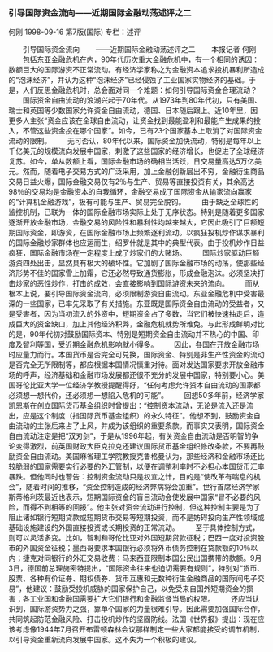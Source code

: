 ### 引导国际资金流向——近期国际金融动荡述评之二
何刚
1998-09-16
第7版(国际)
专栏：述评

　　引导国际资金流向
　　——近期国际金融动荡述评之二
　　本报记者  何刚
　　包括东亚金融危机在内，90年代历次重大金融危机中，有一个相同的诱因：数额巨大的国际游资不正常流动。有经济学家称之为金融资本追求投机暴利所造成的“泡沫经济”，并认为这种“泡沫经济”已经侵蚀了工业国家实物经济的基础。于是，人们反思金融危机时，总会面对同一个难题：如何引导国际资金合理流动？
　　国际资金自由流动的浪潮兴起于70年代。从1973年到80年代初，只有美国、瑞士和英国等少数国家允许资金自由流动，德国、日本随后跟上。近10年里，因更多人主张“资金应该在全球自由流动，让资金找到最能盈利和最能产生成果的投入，不管这些资金投在哪个国家”。如今，已有23个国家基本上取消了对国际资金流动的限制。
　　无可否认，80年代以来，国际资金加快流动，特别是每年以上千亿美元的规模流向发展中国家，刺激了这些国家的经济增长，也促进了全球经济复苏。如今，单从数额上看，国际金融市场的确相当活跃，日交易量高达5万亿美元。然而，随着电子交易方式的广泛采用，加上金融创新层出不穷，金融衍生商品交易日益火爆，国际金融交易仅有2％与生产、贸易等直接投资有关，其余高达98％的交易均是金融资本的自我循环，金融交易成了国际资金从输家流向赢家的“计算机金融游戏”，极有可能与生产、贸易完全脱钩。
　　由于缺乏全球性的监控机制，已联为一体的国际金融市场实际上处于无序状态。特别是随着更多国家逐渐开放金融市场，金融交易的风险性和暴利性均越来越大，它因此吸引了巨额短期国际资金，即游资，在国际金融市场上频繁逐利流动。以疯狂投机炒作谋求暴利的国际金融炒家群体也应运而生，绍罗什就是其中的典型代表。由于投机炒作日益疯狂，国际金融市场在一定程度上成了炒家们的大赌场。
　　国际炒家驱动巨额游资四处出击，显然具有极大的破坏性。它加剧了国际金融市场的动荡，使那些经济形势不佳的国家雪上加霜，它还必然导致通货膨胀，形成金融泡沫。必须坚决打击炒家的恶性炒作，打击的成效，会直接影响到国际游资未来的流向。
　　而从根本上说，要引导国际资金流向，必须限制游资自由流动。东亚金融危机中受害最深的一些国家，已率先采取了有关措施。东亚既是国际资金自由流动的受益者，又是受害者，因为当初流入的外资中，短期资金占了多数，当它们被快速抽走后，造成巨大的资金缺口，加上其他经济积弊，金融危机就势所难免。与此形成鲜明对比的是，90年代初对鼓励国际资本、特别是短期资金自由流动并不热心的中国、印度及智利等国，受近期金融危机影响就小得多。
　　因此，各国在开放金融市场时应量力而行。本国货币是否完全可兑换，国际资金、特别是非生产性资金的流动是否完全无所限制等，都应根据本国情况慎重对待。面对发达国家要求开放金融市场的呼声，经济基础和金融市场发展都还很不充分的发展中国家，特别要小心。美国哥伦比亚大学一位经济学教授提醒得好，“任何考虑允许资本自由流动的国家都必须想一想代价，还必须想一想陷入危机的可能”。
　　回想50多年前，经济学家凯恩斯在创立国际货币基金组织时曾提出：“控制资本流动，无论是流入还是流出，应是这个制度（指国际货币基金组织）的永久特征”。他想不到，鼓励资金自由流动的主张后来占了上风，并成为该组织的重要条款。而事实又表明，国际资金自由流动注定是把“双刃剑”，于是从1996年起，有关资金自由流动是否明智的争论变得激烈，前英国财政大臣克拉克还建议国际货币基金组织修改条款，不要再鼓励资金自由流动。美国麻省理工学院教授克鲁格曼认为，那些经济和金融市场还比较脆弱的国家需要实行必要的外汇管制，以便在调整利率时不必担心本国货币汇率暴跌。但他同时也警告：控制资金流动只是权宜之计，目的是“使改革有喘息的机会”，随着时间的推移，“资金控制造成的经济弊病将会加重”。世行首席经济学家斯蒂格利茨最近也表示，短期国际资金的盲目流动会使发展中国家“冒不必要的风险，而得不到相等的回报”。他主张对资金流动进行控制，但这种控制主要是为了阻止诸如银行短期贷款或短期货币交易等短期投资，而不是妨碍投向生产性领域或基础设施建设的外国直接投资或长期投资的正常流动。
　　至于具体控制方式，则可以灵活多变。比如，智利和哥伦比亚对外国短期贷款征税；巴西一度对投资股市的外国资金征税；墨西哥要求本国银行必须将外币债务控制在贷款额的10％以内；捷克对同银行的外汇交易收费；马来西亚限制本国公民出国携带的款额。9月3日，德国前总理施密特提出，“国际资金往来也迫切需要有规则”，特别对“货币、股票、各种有价证券、期权债券、货币互惠和无数种衍生金融商品的国际间电子交易”，他建议：鼓励受投机威胁的国家保护自己，以免受来自国外短期资金的损害；各工业国和金融国需要扩大它们银行和金融监督当局的权限。
　　还应当认识到，国际游资势力之强，靠单个国家的力量很难引导。因此需要加强国际合作，共同筑起防范金融风险、打击投机炒作的坚固防线。法国《世界报》提出：现在应该考虑像1944年7月召开布雷顿森林会议那样制定一些大家都能接受的调节机制，以引导资金重新流向发展中国家。这不失为一个积极的建议。
